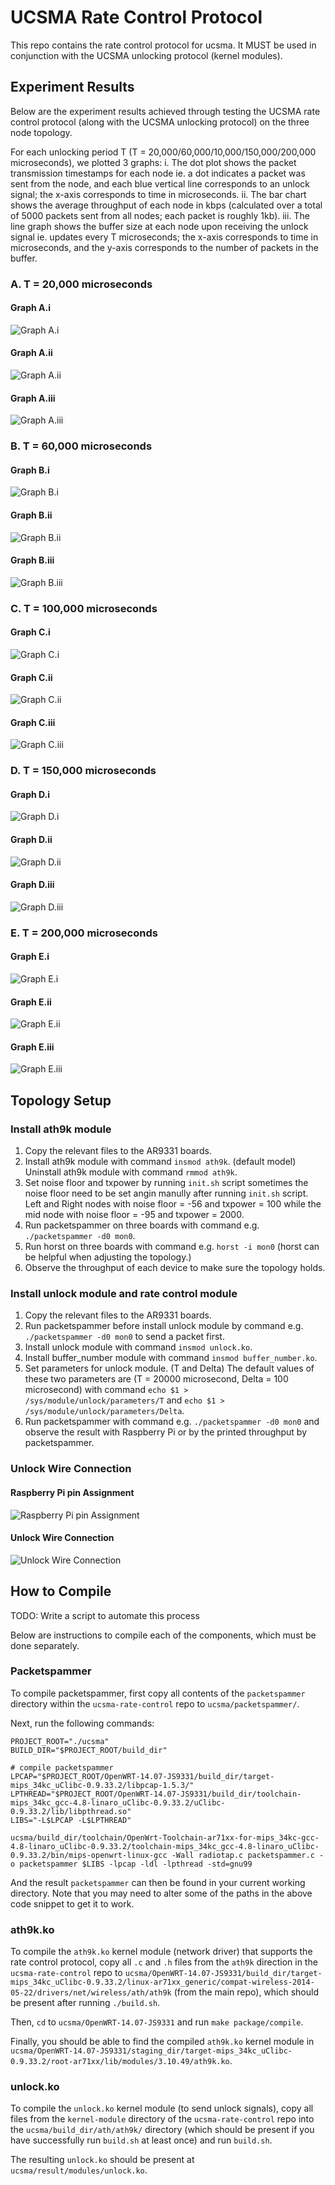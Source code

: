 # UCSMA Rate Control Protocol

This repo contains the rate control protocol for ucsma. It MUST be used in conjunction with the UCSMA unlocking protocol (kernel modules).

## Experiment Results
Below are the experiment results achieved through testing the UCSMA rate control protocol (along with the UCSMA unlocking protocol) on the three node topology.

For each unlocking period T (T = 20,000/60,000/10,000/150,000/200,000 microseconds), we plotted 3 graphs:
i. The dot plot shows the packet transmission timestamps for each node ie. a dot indicates a packet was sent from the node, and each blue vertical line corresponds to an unlock signal; the x-axis corresponds to time in microseconds.
ii. The bar chart shows the average throughput of each node in kbps (calculated over a total of 5000 packets sent from all nodes; each packet is roughly 1kb).
iii. The line graph shows the buffer size at each node upon receiving the unlock signal ie. updates every T microseconds; the x-axis corresponds to time in microseconds, and the y-axis corresponds to the number of packets in the buffer.

### A. T = 20,000 microseconds
#### Graph A.i
![Graph A.i](./Results/dot%20T=20,000.png)
#### Graph A.ii
![Graph A.ii](./Results/avgthruput%20T=20,000.png)
#### Graph A.iii
![Graph A.iii](./Results/buffsize%20T=20,000.png)

### B. T = 60,000 microseconds
#### Graph B.i
![Graph B.i](./Results/dot%20T=60,000.png)
#### Graph B.ii
![Graph B.ii](./Results/avgthruput%20T=60,000.png)
#### Graph B.iii
![Graph B.iii](./Results/buffsize%20T=60,000.png)

### C. T = 100,000 microseconds
#### Graph C.i
![Graph C.i](./Results/dot%20T=100,000.png)
#### Graph C.ii
![Graph C.ii](./Results/avgthruput%20T=100,000.png)
#### Graph C.iii
![Graph C.iii](./Results/buffsize%20T=100,000.png)

### D. T = 150,000 microseconds
#### Graph D.i
![Graph D.i](./Results/dot%20T=150,000.png)
#### Graph D.ii
![Graph D.ii](./Results/avgthruput%20T=150,000.png)
#### Graph D.iii
![Graph D.iii](./Results/buffsize%20T=150,000.png)

### E. T = 200,000 microseconds
#### Graph E.i
![Graph E.i](./Results/dot%20T=200,000.png)
#### Graph E.ii
![Graph E.ii](./Results/avgthruput%20T=200,000.png)
#### Graph E.iii
![Graph E.iii](./Results/buffsize%20T=200,000.png)


## Topology Setup
### Install ath9k module
1. Copy the relevant files to the AR9331 boards.
2. Install ath9k module with command `insmod ath9k`. (default model) Uninstall ath9k module with command `rmmod ath9k`.
3. Set noise floor and txpower by running `init.sh` script sometimes the noise floor need to be set angin manully after running `init.sh` script. Left and Right nodes with noise floor = -56 and txpower = 100 while the mid node with noise floor = -95 and txpower = 2000.
4. Run packetspammer on three boards with command e.g. `./packetspammer -d0 mon0`. 
5. Run horst on three boards with command e.g. `horst -i mon0` (horst can be helpful when adjusting the topology.)
6. Observe the throughput of each device to make sure the topology holds.

### Install unlock module and rate control module
1. Copy the relevant files to the AR9331 boards.
2. Run packetspammer before install unlock module by command e.g. `./packetspammer -d0 mon0` to send a packet first.
3. Install unlock module with command `insmod unlock.ko`.
4. Install buffer_number module with command `insmod buffer_number.ko`.
5. Set parameters for unlock module. (T and Delta) The default values of these two parameters are (T = 20000 microsecond, Delta = 100 microsecond) with command `echo $1 > /sys/module/unlock/parameters/T` and `echo $1 > /sys/module/unlock/parameters/Delta`.
6. Run packetspammer with command e.g. `./packetspammer -d0 mon0` and observe the result with Raspberry Pi or by the printed throughput by packetspammer.

### Unlock Wire Connection
#### Raspberry Pi pin Assignment
![Raspberry Pi pin Assignment](./images/rasp_pi_assign.jpg)

#### Unlock Wire Connection
![Unlock Wire Connection](./images/unlock.jpg)

## How to Compile
TODO: Write a script to automate this process

Below are instructions to compile each of the components, which must be done separately.

### Packetspammer
To compile packetspammer, first copy all contents of the `packetspammer` directory within the `ucsma-rate-control` repo to `ucsma/packetspammer/`.

Next, run the following commands:
```
PROJECT_ROOT="./ucsma"
BUILD_DIR="$PROJECT_ROOT/build_dir"

# compile packetspammer                                                                                                                                                             
LPCAP="$PROJECT_ROOT/OpenWRT-14.07-JS9331/build_dir/target-mips_34kc_uClibc-0.9.33.2/libpcap-1.5.3/"
LPTHREAD="$PROJECT_ROOT/OpenWRT-14.07-JS9331/build_dir/toolchain-mips_34kc_gcc-4.8-linaro_uClibc-0.9.33.2/uClibc-0.9.33.2/lib/libpthread.so"
LIBS="-L$LPCAP -L$LPTHREAD"

ucsma/build_dir/toolchain/OpenWrt-Toolchain-ar71xx-for-mips_34kc-gcc-4.8-linaro_uClibc-0.9.33.2/toolchain-mips_34kc_gcc-4.8-linaro_uClibc-0.9.33.2/bin/mips-openwrt-linux-gcc -Wall radiotap.c packetspammer.c -o packetspammer $LIBS -lpcap -ldl -lpthread -std=gnu99
```
And the result `packetspammer` can then be found in your current working directory. Note that you may need to alter some of the paths in the above code snippet to get it to work.

### ath9k.ko
To compile the `ath9k.ko` kernel module (network driver) that supports the rate control protocol, copy all `.c` and `.h` files from the `ath9k` direction in the `ucsma-rate-control` repo to `ucsma/OpenWRT-14.07-JS9331/build_dir/target-mips_34kc_uClibc-0.9.33.2/linux-ar71xx_generic/compat-wireless-2014-05-22/drivers/net/wireless/ath/ath9k` (from the main repo), which should be present after running `./build.sh`.

Then, `cd` to `ucsma/OpenWRT-14.07-JS9331` and run `make package/compile`.

Finally, you should be able to find the compiled `ath9k.ko` kernel module in `ucsma/OpenWRT-14.07-JS9331/staging_dir/target-mips_34kc_uClibc-0.9.33.2/root-ar71xx/lib/modules/3.10.49/ath9k.ko`.

### unlock.ko
To compile the `unlock.ko` kernel module (to send unlock signals), copy all files from the `kernel-module` directory of the `ucsma-rate-control` repo into the `ucsma/build_dir/ath/ath9k/` directory (which should be present if you have successfully run `build.sh` at least once) and run `build.sh`.

The resulting `unlock.ko` should be present at `ucsma/result/modules/unlock.ko`.
